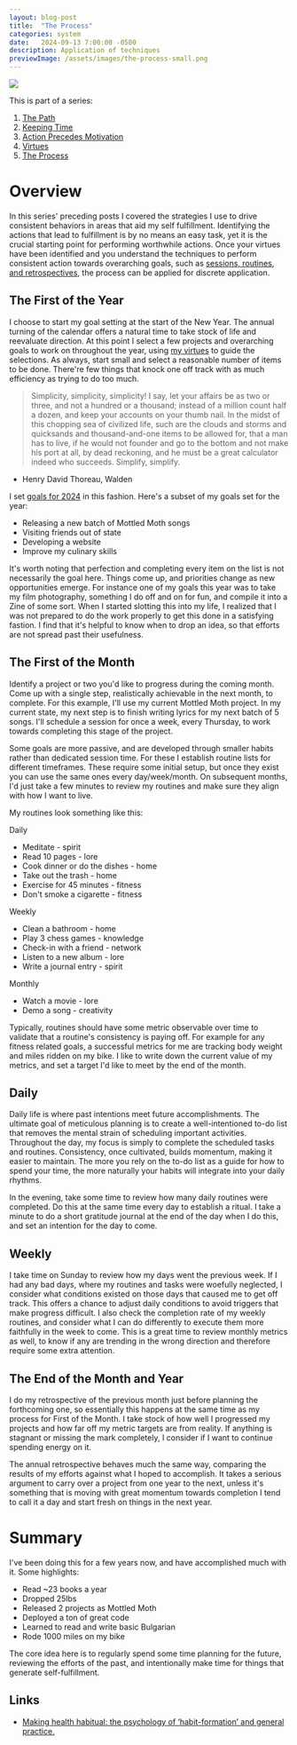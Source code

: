 ```yaml
---
layout: blog-post
title:  "The Process"
categories: system
date:   2024-09-13 7:00:00 -0500
description: Application of techniques
previewImage: /assets/images/the-process-small.png
---
```


<div class="album-art">
    <img src="/assets/images/the-process.png" />
</div>

This is part of a series:
1. [The Path](/system/2024/02/02/the-path.html)
2. [Keeping Time](/system/2024/03/27/keeping-time.html)
3. [Action Precedes Motivation](/system/2024/05/29/action-precedes-motivation.html)
4. [Virtues](/system/2024/08/14/virtues.html)
5. [The Process](/system/2024/09/13/process.html)

# Overview

In this series' preceding posts I covered the strategies I use to drive consistent behaviors in areas that aid my self fulfillment. Identifying the actions that lead to fulfillment is by no means an easy task, yet it is the crucial starting point for performing worthwhile actions. Once your virtues have been identified and you understand the techniques to perform consistent action towards overarching goals, such as [sessions, routines, and retrospectives](/system/2024/03/27/keeping-time.html), the process can be applied for discrete application.

## The First of the Year

I choose to start my goal setting at the start of the New Year. The annual turning of the calendar offers a natural time to take stock of life and reevaluate direction. At this point I select a few projects and overarching goals to work on throughout the year, using [my virtues](/system/2024/08/14/virtues.html) to guide the selections. As always, start small and select a reasonable number of items to be done. There're few things that knock one off track with as much efficiency as trying to do too much.

> Simplicity, simplicity, simplicity! I say, let your affairs be as two or three, and not a hundred or a thousand; instead of a million count half a dozen, and keep your accounts on your thumb nail. In the midst of this chopping sea of civilized life, such are the clouds and storms and quicksands and thousand-and-one items to be allowed for, that a man has to live, if he would not founder and go to the bottom and not make his port at all, by dead reckoning, and he must be a great calculator indeed who succeeds. Simplify, simplify.
- Henry David Thoreau, Walden

I set [goals for 2024](/annual/2024/01/24/annual-goals.html) in this fashion. Here's a subset of my goals set for the year:
* Releasing a new batch of Mottled Moth songs
* Visiting friends out of state
* Developing a website
* Improve my culinary skills

It's worth noting that perfection and completing every item on the list is not necessarily the goal here. Things come up, and priorities change as new opportunities emerge. For instance one of my goals this year was to take my film photography, something I do off and on for fun, and compile it into a Zine of some sort. When I started slotting this into my life, I realized that I was not prepared to do the work properly to get this done in a satisfying fastion. I find that it's helpful to know when to drop an idea, so that efforts are not spread past their usefulness.

## The First of the Month

Identify a project or two you'd like to progress during the coming month. Come up with a single step, realistically achievable in the next month, to complete. For this example, I'll use my current Mottled Moth project. In my current state, my next step is to finish writing lyrics for my next batch of 5 songs. I'll schedule a session for once a week, every Thursday, to work towards completing this stage of the project.

Some goals are more passive, and are developed through smaller habits rather than dedicated session time. For these I establish routine lists for different timeframes. These require some initial setup, but once they exist you can use the same ones every day/week/month. On subsequent months, I'd just take a few minutes to review my routines and make sure they align with how I want to live.

My routines look something like this:

Daily
* Meditate - spirit
* Read 10 pages - lore
* Cook dinner or do the dishes - home
* Take out the trash - home
* Exercise for 45 minutes - fitness
* Don't smoke a cigarette - fitness

Weekly
* Clean a bathroom - home
* Play 3 chess games - knowledge
* Check-in with a friend - network
* Listen to a new album - lore
* Write a journal entry - spirit

Monthly
* Watch a movie - lore
* Demo a song - creativity

Typically, routines should have some metric observable over time to validate that a routine's consistency is paying off. For example for any fitness related goals, a successful metrics for me are tracking body weight and miles ridden on my bike. I like to write down the current value of my metrics, and set a target I'd like to meet by the end of the month.

## Daily

Daily life is where past intentions meet future accomplishments. The ultimate goal of meticulous planning is to create a well-intentioned to-do list that removes the mental strain of scheduling important activities. Throughout the day, my focus is simply to complete the scheduled tasks and routines. Consistency, once cultivated, builds momentum, making it easier to maintain. The more you rely on the to-do list as a guide for how to spend your time, the more naturally your habits will integrate into your daily rhythms.

In the evening, take some time to review how many daily routines were completed. Do this at the same time every day to establish a ritual. I take a minute to do a short gratitude journal at the end of the day when I do this, and set an intention for the day to come.

## Weekly

I take time on Sunday to review how my days went the previous week. If I had any bad days, where my routines and tasks were woefully neglected, I consider what conditions existed on those days that caused me to get off track. This offers a chance to adjust daily conditions to avoid triggers that make progress difficult. I also check the completion rate of my weekly routines, and consider what I can do differently to execute them more faithfully in the week to come. This is a great time to review monthly metrics as well, to know if any are trending in the wrong direction and therefore require some extra attention.

## The End of the Month and Year

I do my retrospective of the previous month just before planning the forthcoming one, so essentially this happens at the same time as my process for First of the Month. I take stock of how well I progressed my projects and how far off my metric targets are from reality. If anything is stagnant or missing the mark completely, I consider if I want to continue spending energy on it.

The annual retrospective behaves much the same way, comparing the results of my efforts against what I hoped to accomplish. It takes a serious argument to carry over a project from one year to the next, unless it's something that is moving with great momentum towards completion I tend to call it a day and start fresh on things in the next year.

# Summary

I've been doing this for a few years now, and have accomplished much with it. Some highlights:
* Read ~23 books a year
* Dropped 25lbs
* Released 2 projects as Mottled Moth
* Deployed a ton of great code
* Learned to read and write basic Bulgarian
* Rode 1000 miles on my bike

The core idea here is to regularly spend some time planning for the future, reviewing the efforts of the past, and intentionally make time for things that generate self-fulfillment.

## Links

* [Making health habitual: the psychology of ‘habit-formation’ and general practice.](https://www.ncbi.nlm.nih.gov/pmc/articles/PMC3505409/)
